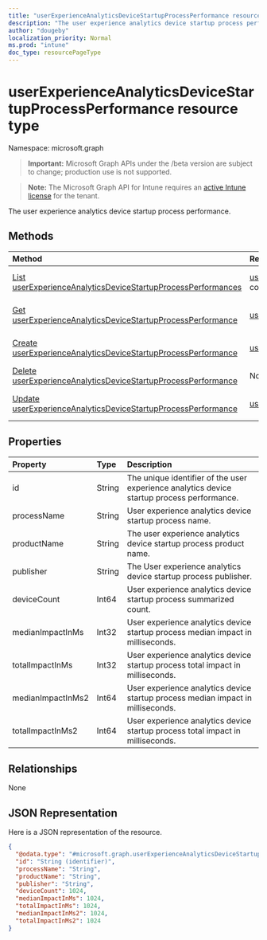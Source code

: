 ```yaml
---
title: "userExperienceAnalyticsDeviceStartupProcessPerformance resource type"
description: "The user experience analytics device startup process performance."
author: "dougeby"
localization_priority: Normal
ms.prod: "intune"
doc_type: resourcePageType
---
```


# userExperienceAnalyticsDeviceStartupProcessPerformance resource type

Namespace: microsoft.graph

> **Important:** Microsoft Graph APIs under the /beta version are subject to change; production use is not supported.

> **Note:** The Microsoft Graph API for Intune requires an [active Intune license](https://go.microsoft.com/fwlink/?linkid=839381) for the tenant.

The user experience analytics device startup process performance.

## Methods
|Method|Return Type|Description|
|:---|:---|:---|
|[List userExperienceAnalyticsDeviceStartupProcessPerformances](../api/intune-devices-userexperienceanalyticsdevicestartupprocessperformance-list.md)|[userExperienceAnalyticsDeviceStartupProcessPerformance](../resources/intune-devices-userexperienceanalyticsdevicestartupprocessperformance.md) collection|List properties and relationships of the [userExperienceAnalyticsDeviceStartupProcessPerformance](../resources/intune-devices-userexperienceanalyticsdevicestartupprocessperformance.md) objects.|
|[Get userExperienceAnalyticsDeviceStartupProcessPerformance](../api/intune-devices-userexperienceanalyticsdevicestartupprocessperformance-get.md)|[userExperienceAnalyticsDeviceStartupProcessPerformance](../resources/intune-devices-userexperienceanalyticsdevicestartupprocessperformance.md)|Read properties and relationships of the [userExperienceAnalyticsDeviceStartupProcessPerformance](../resources/intune-devices-userexperienceanalyticsdevicestartupprocessperformance.md) object.|
|[Create userExperienceAnalyticsDeviceStartupProcessPerformance](../api/intune-devices-userexperienceanalyticsdevicestartupprocessperformance-create.md)|[userExperienceAnalyticsDeviceStartupProcessPerformance](../resources/intune-devices-userexperienceanalyticsdevicestartupprocessperformance.md)|Create a new [userExperienceAnalyticsDeviceStartupProcessPerformance](../resources/intune-devices-userexperienceanalyticsdevicestartupprocessperformance.md) object.|
|[Delete userExperienceAnalyticsDeviceStartupProcessPerformance](../api/intune-devices-userexperienceanalyticsdevicestartupprocessperformance-delete.md)|None|Deletes a [userExperienceAnalyticsDeviceStartupProcessPerformance](../resources/intune-devices-userexperienceanalyticsdevicestartupprocessperformance.md).|
|[Update userExperienceAnalyticsDeviceStartupProcessPerformance](../api/intune-devices-userexperienceanalyticsdevicestartupprocessperformance-update.md)|[userExperienceAnalyticsDeviceStartupProcessPerformance](../resources/intune-devices-userexperienceanalyticsdevicestartupprocessperformance.md)|Update the properties of a [userExperienceAnalyticsDeviceStartupProcessPerformance](../resources/intune-devices-userexperienceanalyticsdevicestartupprocessperformance.md) object.|

## Properties
|Property|Type|Description|
|:---|:---|:---|
|id|String|The unique identifier of the user experience analytics device startup process performance.|
|processName|String|User experience analytics device startup process name.|
|productName|String|The user experience analytics device startup process product name.|
|publisher|String|The User experience analytics device startup process publisher.|
|deviceCount|Int64|User experience analytics device startup process summarized count.|
|medianImpactInMs|Int32|User experience analytics device startup process median impact in milliseconds.|
|totalImpactInMs|Int32|User experience analytics device startup process total impact in milliseconds.|
|medianImpactInMs2|Int64|User experience analytics device startup process median impact in milliseconds.|
|totalImpactInMs2|Int64|User experience analytics device startup process total impact in milliseconds.|

## Relationships
None

## JSON Representation
Here is a JSON representation of the resource.
<!-- {
  "blockType": "resource",
  "keyProperty": "id",
  "@odata.type": "microsoft.graph.userExperienceAnalyticsDeviceStartupProcessPerformance"
}
-->
``` json
{
  "@odata.type": "#microsoft.graph.userExperienceAnalyticsDeviceStartupProcessPerformance",
  "id": "String (identifier)",
  "processName": "String",
  "productName": "String",
  "publisher": "String",
  "deviceCount": 1024,
  "medianImpactInMs": 1024,
  "totalImpactInMs": 1024,
  "medianImpactInMs2": 1024,
  "totalImpactInMs2": 1024
}
```



